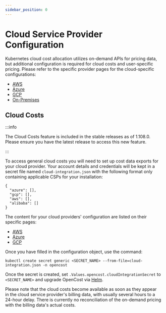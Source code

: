 ```yaml
---
sidebar_position: 0
---
```

# Cloud Service Provider Configuration

Kubernetes cloud cost allocation utilizes on-demand APIs for pricing data, but additional configuration is required for cloud costs and user-specific pricing. Please refer to the specific provider pages for the cloud-specific configurations:

* [AWS](aws)
* [Azure](azure)
* [GCP](gcp)
* [On-Premises](on-prem)

## Cloud Costs

:::info

The Cloud Costs feature is included in the stable releases as of 1.108.0. Please ensure you have the latest release to access this new feature.

:::

To access general cloud costs you will need to set up cost data exports for your cloud provider. Your account details and credentials will be kept in a secret file named `cloud-integration.json` with the following format only containing applicable CSPs for your installation:
```
{
  "azure": [],
  "gcp": [],
  "aws": [],
  "alibaba": []
}
```

The content for your cloud providers' configuration are listed on their specific pages:

* [AWS](aws#aws-cloud-cost-configuration)
* [Azure](azure#azure-cloud-cost-configuration)
* [GCP](gcp#gcp-cloud-cost-configuration)

Once you have filled in the configuration object, use the command:
```
kubectl create secret generic <SECRET_NAME> --from-file=cloud-integration.json -n opencost
```

Once the secret is created, set `.Values.opencost.cloudIntegrationSecret` to `<SECRET_NAME>` and upgrade OpenCost via [Helm](../installation/helm).

Please note that the cloud costs become available as soon as they appear in the cloud service provider's billing data, with usually several hours to a 24-hour delay. There is currently no reconciliation of the on-demand pricing with the billing data's actual costs.
